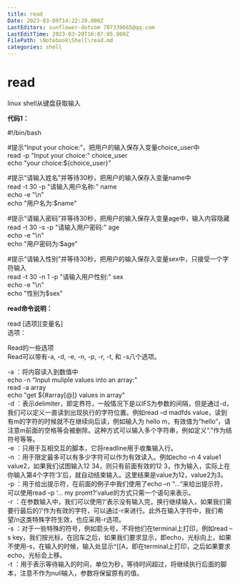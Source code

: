 ```yaml
---
title: read
Date: 2023-03-09T14:22:29.000Z
LastEditors: sunflower-dotcom 707339665@qq.com
LastEditTime: 2023-03-20T16:07:05.000Z
FilePath: \Notebook\Shell\read.md
categories: shell
---
```


# read

linux shell从键盘获取输入

**代码1：**

\#!/bin/bash

\#提示“Input your choice:”，把用户的输入保存入变量choice\_user中\
read -p "Input your choice:" choice\_user\
echo "your choice:${choice\_user}"

\#提示“请输入姓名”并等待30秒，把用户的输入保存入变量name中\
read -t 30 -p "请输入用户名称:" name\
echo -e "\n"\
echo "用户名为:$name"

\#提示“请输入密码”并等待30秒，把用户的输入保存入变量age中，输入内容隐藏\
read -t 30 -s -p "请输入用户密码:" age\
echo -e "\n"\
echo "用户密码为:$age"

\#提示“请输入性别”并等待30秒，把用户的输入保存入变量sex中，只接受一个字符输入\
read -t 30 -n 1 -p "请输入用户性别:" sex\
echo -e "\n"\
echo "性别为$sex"

**read命令说明：**

read \[选项]\[变量名]\
选项：

Read的一些选项\
Read可以带有-a, -d, -e, -n, -p, -r, -t, 和 -s八个选项。

-a ：将内容读入到数值中\
echo -n "Input muliple values into an array:"\
read -a array\
echo "get ${#array\[@]} values in array"\
-d ：表示delimiter，即定界符，一般情况下是以IFS为参数的间隔，但是通过-d，我们可以定义一直读到出现执行的字符位置。例如read –d madfds value，读到有m的字符的时候就不在继续向后读，例如输入为 hello m，有效值为“hello”，请注意m前面的空格等会被删除。这种方式可以输入多个字符串，例如定义“.”作为结符号等等。\
-e ：只用于互相交互的脚本，它将readline用于收集输入行。\
-n ：用于限定最多可以有多少字符可以作为有效读入。例如echo –n 4 value1 value2，如果我们试图输入12 34，则只有前面有效的12 3，作为输入，实际上在你输入第4个字符‘3’后，就自动结束输入。这里结果是value为12，value2为3。\
-p ：用于给出提示符，在前面的例子中我们使用了echo –n “…“来给出提示符，可以使用read –p ‘… my promt?’value的方式只需一个语句来表示。\
-r ：在参数输入中，我们可以使用’/’表示没有输入完，换行继续输入，如果我们需要行最后的’/’作为有效的字符，可以通过-r来进行。此外在输入字符中，我们希望/n这类特殊字符生效，也应采用-r选项。\
-s ：对于一些特殊的符号，例如箭头号，不将他们在terminal上打印，例如read –s key，我们按光标，在回车之后，如果我们要求显示，即echo，光标向上，如果不使用-s，在输入的时候，输入处显示^\[\[A，即在terminal上打印，之后如果要求echo，光标会上移。\
-t ：用于表示等待输入的时间，单位为秒，等待时间超过，将继续执行后面的脚本，注意不作为null输入，参数将保留原有的值。
